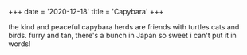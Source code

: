 +++
date = '2020-12-18'
title = 'Capybara'
+++

the kind and peaceful capybara herds
are friends with turtles cats and birds.
furry and tan, there's a bunch in Japan
so sweet i can't put it in words!